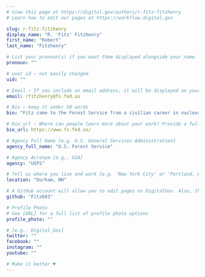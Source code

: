 ```yaml
---
# View this page at https://digital.gov/authors/r-fitz-fitzhenry
# Learn how to edit our pages at https://workflow.digital.gov

slug: r-fitz-fitzhenry
display_name: "R. 'Fitz' Fitzhenry"
first_name: "Robert"
last_name: "Fitzhenry"

# List your pronoun(s) if you want them displayed alongside your name. If blank, we'll use just your name. Learn more http://mypronouns.org
pronoun: ""

# user id — not easily changed
uid: ""

# Email — If you include an email address, it will be displayed on your profile page
email: rfitzhenry@fs.fed.us

# Bio — keep it under 50 words
bio: "Fitz came to the Forest Service from a civilian career in nuclear submarine engineering. He's focused since on public affairs and strategic communications."

# bio_url — Where can people learn more about your work? Provide a full URL [e.g. 'https://www.example.gov/']
bio_url: https://www.fs.fed.us/

# Agency Full Name [e.g. U.S. General Services Administration]
agency_full_name: "U.S. Forest Service"

# Agency Acronym [e.g., GSA]
agency: "USFS"

# Tell us where you live and work [e.g. 'New York City' or 'Portland, OR']
location: "Durham, NH"

# A GitHub account will allow you to edit pages on DigitalGov. Also, the image used in your GitHub account can be used to populate your digital.gov profile photo. Learn more about getting a Github account at [URL]
github: "Fitz603"

# Profile Photo
# See [URL] for a full list of profile photo options
profile_photo: ""

# [e.g., Digital_Gov]
twitter: ""
facebook: ""
instagram: ""
youtube: ""

# Make it better ♥
---
```

